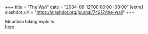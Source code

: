 +++
title = "The Wall"
date = "2004-06-12T00:00:00+00:00"
[extra]
slashdot_url = "https://slashdot.org/journal/74212/the-wall"
+++

<p>Mountain biking exploits<br><a href="http://www.t.abell.dsl.pipex.com/photos/wales_20040610/">here</a></p>

